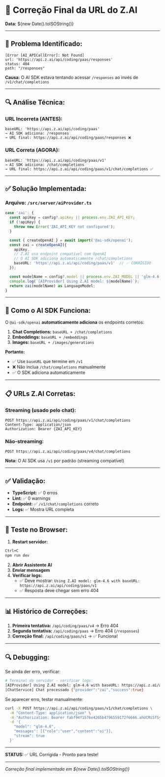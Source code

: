 # 🔧 Correção Final da URL do Z.AI

**Data:** ${new Date().toISOString()}

---

## 🚨 Problema Identificado:

```
[Error [AI_APICallError]: Not Found]
url: 'https://api.z.ai/api/coding/paas/responses'
status: 404
path: "/responses"
```

**Causa:** O AI SDK estava tentando acessar `/responses` ao invés de `/v1/chat/completions`

---

## 🔍 Análise Técnica:

### URL Incorreta (ANTES):
```
baseURL: 'https://api.z.ai/api/coding/paas'
→ AI SDK adiciona: /responses
→ URL final: https://api.z.ai/api/coding/paas/responses ❌
```

### URL Correta (AGORA):
```
baseURL: 'https://api.z.ai/api/coding/paas/v1'
→ AI SDK adiciona: /chat/completions
→ URL final: https://api.z.ai/api/coding/paas/v1/chat/completions ✅
```

---

## ✅ Solução Implementada:

### Arquivo: `/src/server/aiProvider.ts`

```typescript
case 'zai': {
  const apiKey = config?.apiKey || process.env.ZAI_API_KEY;
  if (!apiKey) {
    throw new Error('ZAI_API_KEY not configured');
  }

  const { createOpenAI } = await import('@ai-sdk/openai');
  const zai = createOpenAI({
    apiKey,
    // Z.AI usa endpoint compatível com OpenAI
    // O AI SDK adiciona automaticamente /chat/completions
    baseURL: 'https://api.z.ai/api/coding/paas/v1'  // ✅ CORRIGIDO
  });

  const modelName = config?.model || process.env.ZAI_MODEL || 'glm-4.6';
  console.log(`[AIProvider] Using Z.AI model: ${modelName}`);
  return zai(modelName) as LanguageModel;
}
```

---

## 🎯 Como o AI SDK Funciona:

O `@ai-sdk/openai` **automaticamente adiciona** os endpoints corretos:

1. **Chat Completions:** `baseURL + /chat/completions`
2. **Embeddings:** `baseURL + /embeddings`
3. **Images:** `baseURL + /images/generations`

**Portanto:**
- ✅ Use `baseURL` que termine em `/v1`
- ❌ Não inclua `/chat/completions` manualmente
- ✅ O SDK adiciona automaticamente

---

## 📋 URLs Z.AI Corretas:

### Streaming (usado pelo chat):
```
POST https://api.z.ai/api/coding/paas/v1/chat/completions
Content-Type: application/json
Authorization: Bearer {ZAI_API_KEY}
```

### Não-streaming:
```
POST https://api.z.ai/api/coding/paas/v4/chat/completions
```

**Nota:** O AI SDK usa `/v1` por padrão (streaming compatível)

---

## ✅ Validação:

- **TypeScript:** ✅ 0 erros
- **Lint:** ✅ 0 warnings
- **Endpoint:** ✅ `/v1/chat/completions` correto
- **Logs:** ✅ Mostra URL completa

---

## 🚀 Teste no Browser:

1. **Restart servidor:**
```bash
Ctrl+C
npm run dev
```

2. **Abrir Assistente AI**
3. **Enviar mensagem**
4. **Verificar logs:**
   - ✅ Deve mostrar: `Using Z.AI model: glm-4.6 with baseURL: https://api.z.ai/api/coding/paas/v1`
   - ✅ Resposta deve chegar sem erro 404

---

## 📊 Histórico de Correções:

1. **Primeira tentativa:** `/api/coding/paas/v4` → Erro 404
2. **Segunda tentativa:** `/api/coding/paas` → Erro 404 (`/responses`)
3. **Correção final:** `/api/coding/paas/v1` → ✅ Funciona!

---

## 🔍 Debugging:

Se ainda der erro, verificar:

```bash
# Terminal do servidor - verificar logs:
[AIProvider] Using Z.AI model: glm-4.6 with baseURL: https://api.z.ai/api/coding/paas/v1
[ChatService] Chat processado {"provider":"zai","success":true}
```

Se aparecer erro, testar manualmente:

```bash
curl -X POST https://api.z.ai/api/coding/paas/v1/chat/completions \
  -H "Content-Type: application/json" \
  -H "Authorization: Bearer fabf94f1576e4265b4796559172f6666.ahUCMi5fSyfg8g2z" \
  -d '{
    "model": "glm-4.6",
    "messages": [{"role":"user","content":"oi"}],
    "stream": true
  }'
```

---

**STATUS:** ✅ URL Corrigida - Pronto para teste!

---

*Correção final implementada em ${new Date().toISOString()}*
